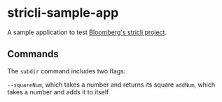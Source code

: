 # stricli-sample-app

A sample application to test [Bloomberg's stricli project](https://bloomberg.github.io/stricli/).

## Commands
The `subdir` command includes two flags:

`--squareNum`, which takes a number and returns its square
`addNum`, which takes a number and adds it to itself